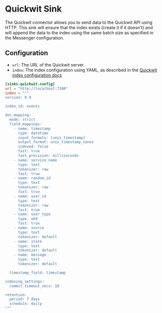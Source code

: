 # Quickwit Sink

The Quickwit connector allows you to send data to the Quickwit API using HTTP. This sink will ensure that the index exists (create it if it doesn't) and will append the data to the index using the same batch size as specified in the Messenger configuration.

## Configuration

- `url`: The URL of the Quickwit server.
- `index`: The index configuration using YAML, as described in the [Quickwit index configuration docs](https://quickwit.io/docs/configuration/index-config)

```toml
[sinks.quickwit.config]
url = "http://localhost:7280"
index = """
version: 0.9

index_id: events

doc_mapping:
  mode: strict
  field_mappings:
    - name: timestamp
      type: datetime
      input_formats: [unix_timestamp]
      output_format: unix_timestamp_nanos
      indexed: false
      fast: true
      fast_precision: milliseconds
    - name: service_name
      type: text
      tokenizer: raw
      fast: true
    - name: random_id
      type: text
      tokenizer: raw
      fast: true
    - name: user_id
      type: text
      tokenizer: raw
      fast: true
    - name: user_type
      type: u64
      fast: true
    - name: source
      type: text
      tokenizer: default
    - name: state
      type: text
      tokenizer: default
    - name: message
      type: text
      tokenizer: default

  timestamp_field: timestamp

indexing_settings:
  commit_timeout_secs: 10

retention:
  period: 7 days
  schedule: daily
"""
```
